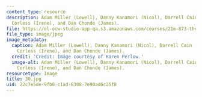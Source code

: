 ```yaml
---
content_type: resource
description: Adam Miller (Lowell), Danny Kanamori (Nicol), Darrell Cain (Paul), Ginny
  Corless (Irene), and Dan Chonde (James).
file: https://ol-ocw-studio-app-qa.s3.amazonaws.com/courses/21m-873-theater-arts-topics-fall-2004-january-iap-2005/22c7e5de9fb0c1ad63087e90ad6c25f8_30.jpg
file_type: image/jpeg
image_metadata:
  caption: Adam Miller (Lowell), Danny Kanamori (Nicol), Darrell Cain (Paul), Ginny
    Corless (Irene), and Dan Chonde (James).
  credit: 'Credit: Image courtesy of Karen Perlow.'
  image-alt: Adam Miller (Lowell), Danny Kanamori (Nicol), Darrell Cain (Paul), Ginny
    Corless (Irene), and Dan Chonde (James).
resourcetype: Image
title: 30.jpg
uid: 22c7e5de-9fb0-c1ad-6308-7e90ad6c25f8
---
```

